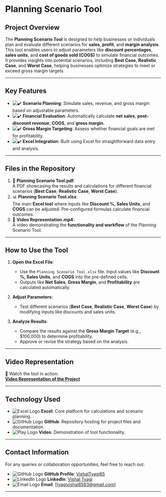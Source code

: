 # Planning Scenario Tool

## Project Overview  
The **Planning Scenario Tool** is designed to help businesses or individuals plan and evaluate different scenarios for **sales**, **profit**, and **margin analysis**. This tool enables users to adjust parameters like **discount percentages**, **sales units**, and **cost of goods sold (COGS)** to simulate financial outcomes. It provides insights into potential scenarios, including **Best Case**, **Realistic Case**, and **Worst Case**, helping businesses optimize strategies to meet or exceed gross margin targets.

---

## Key Features  
- ![✔️](https://img.icons8.com/ios-filled/12/000000/checkmark.png) **Scenario Planning**: Simulate sales, revenue, and gross margin based on adjustable parameters.  
- ![✔️](https://img.icons8.com/ios-filled/12/000000/checkmark.png) **Financial Evaluation**: Automatically calculate **net sales**, **post-discount revenue**, **COGS**, and **gross margin**.  
- ![✔️](https://img.icons8.com/ios-filled/12/000000/checkmark.png) **Gross Margin Targeting**: Assess whether financial goals are met for profitability.  
- ![✔️](https://img.icons8.com/ios-filled/12/000000/checkmark.png) **Excel Integration**: Built using Excel for straightforward data entry and analysis.

---

## Files in the Repository  
1. 📄 **Planning Scenario Tool.pdf**:  
   A PDF showcasing the results and calculations for different financial scenarios (**Best Case**, **Realistic Case**, **Worst Case**).  
2. 📊 **Planning Scenario Tool.xlsx**:  
   The main **Excel tool** where inputs like **Discount %, Sales Units**, and **COGS** can be adjusted. Pre-configured formulas calculate financial outcomes.  
3. 🎥 **Video Representation.mp4**:  
   A video demonstrating the **functionality and workflow** of the Planning Scenario Tool.  

---

## How to Use the Tool  
1. **Open the Excel File**:  
   - Use the `Planning Scenario Tool.xlsx` file. Input values like **Discount %, Sales Units**, and **COGS** into the pre-defined cells.  
   - Outputs like **Net Sales**, **Gross Margin**, and **Profitability** are calculated automatically.  

2. **Adjust Parameters**:  
   - Test different scenarios (**Best Case**, **Realistic Case**, **Worst Case**) by modifying inputs like discounts and sales units.  

3. **Analyze Results**:  
   - Compare the results against the **Gross Margin Target** (e.g., $100,000) to determine profitability.  
   - Approve or revise the strategy based on the analysis.

---

## Video Representation  
🎥 Watch the tool in action:  
[**Video Representation of the Project**](https://github.com/VishalTyagi85/Planning_Scenario_Tool/blob/main/Video%20Representation.mp4)  

---

## Technology Used  
- ![Excel Logo](https://img.icons8.com/color/16/null/microsoft-excel-2019.png) **Excel**: Core platform for calculations and scenario planning.  
- ![GitHub Logo](https://img.icons8.com/material-outlined/16/000000/github.png) **GitHub**: Repository hosting for project files and documentation.  
- ![Play Logo](https://img.icons8.com/material-rounded/16/000000/play--v1.png) **Video**: Demonstration of tool functionality.  

---

## Contact Information  
For any queries or collaboration opportunities, feel free to reach out:  
- ![GitHub Logo](https://img.icons8.com/material-outlined/16/000000/github.png) **GitHub Profile**: [VishalTyagi85](https://github.com/VishalTyagi85)  
- ![LinkedIn Logo](https://img.icons8.com/color/16/000000/linkedin-circled--v1.png) **LinkedIn**: [Vishal Tyagi](https://www.linkedin.com/in/vishal-tyagi00)  
- ![Email Logo](https://img.icons8.com/material-rounded/16/000000/new-post.png) **Email**: [tyagivishal8583@gmail.com]  

---
